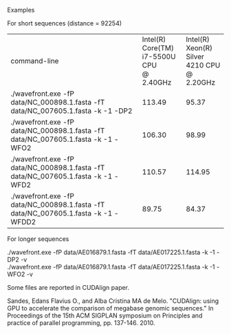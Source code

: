 Examples

For short sequences (distance = 92254)

<table>
  <tr><td>command-line</td><td>Intel(R) Core(TM) <br/>i7-5500U CPU<br/> @ 2.40GHz</td><td>Intel(R) Xeon(R)<br/> Silver 4210 CPU <br/>@ 2.20GHz</td></tr>
  <tr><td>./wavefront.exe -fP data/NC_000898.1.fasta -fT data/NC_007605.1.fasta -k -1 -DP2</td><td>113.49</td><td>95.37</td></tr> 
  <tr><td>./wavefront.exe -fP data/NC_000898.1.fasta -fT data/NC_007605.1.fasta -k -1 -WFO2</td><td>106.30</td><td>98.99</td></tr>
  <tr><td>./wavefront.exe -fP data/NC_000898.1.fasta -fT data/NC_007605.1.fasta -k -1 -WFD2</td><td>110.57</td><td>114.95</td></tr>
  <tr><td>./wavefront.exe -fP data/NC_000898.1.fasta -fT data/NC_007605.1.fasta -k -1 -WFDD2</td><td>89.75</td><td>84.37</td></tr>
</table>


For longer sequences

./wavefront.exe -fP data/AE016879.1.fasta -fT data/AE017225.1.fasta -k -1 -DP2 -v<br/>
./wavefront.exe -fP data/AE016879.1.fasta -fT data/AE017225.1.fasta -k -1 -WFO2 -v<br/>

Some files are reported in CUDAlign paper.

Sandes, Edans Flavius O., and Alba Cristina MA de Melo. "CUDAlign: using GPU to accelerate the comparison of megabase genomic sequences." In Proceedings of the 15th ACM SIGPLAN symposium on Principles and practice of parallel programming, pp. 137-146. 2010.
